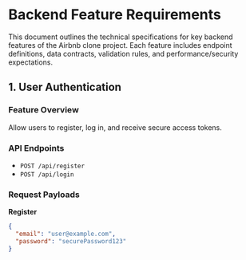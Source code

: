 # Backend Feature Requirements

This document outlines the technical specifications for key backend features of the Airbnb clone project. Each feature includes endpoint definitions, data contracts, validation rules, and performance/security expectations.

## 1. User Authentication

### Feature Overview
Allow users to register, log in, and receive secure access tokens.

### API Endpoints
- `POST /api/register`
- `POST /api/login`

### Request Payloads
**Register**
```json
{
  "email": "user@example.com",
  "password": "securePassword123"
}
